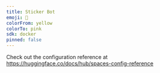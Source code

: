 ```yaml
---
title: Sticker Bot
emoji: 🏃
colorFrom: yellow
colorTo: pink
sdk: docker
pinned: false
---
```


Check out the configuration reference at https://huggingface.co/docs/hub/spaces-config-reference
